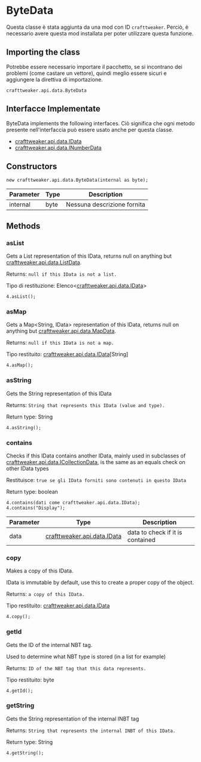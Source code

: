 # ByteData



Questa classe è stata aggiunta da una mod con ID `crafttweaker`. Perciò, è necessario avere questa mod installata per poter utilizzare questa funzione.

## Importing the class
Potrebbe essere necessario importare il pacchetto, se si incontrano dei problemi (come castare un vettore), quindi meglio essere sicuri e aggiungere la direttiva di importazione.
```zenscript
crafttweaker.api.data.ByteData
```

## Interfacce Implementate
ByteData implements the following interfaces. Ciò significa che ogni metodo presente nell'interfaccia può essere usato anche per questa classe.
- [crafttweaker.api.data.IData](/vanilla/api/data/IData)
- [crafttweaker.api.data.INumberData](/vanilla/api/data/INumberData)

## Constructors
```zenscript
new crafttweaker.api.data.ByteData(internal as byte);
```
| Parameter | Type | Description                 |
| --------- | ---- | --------------------------- |
| internal  | byte | Nessuna descrizione fornita |



## Methods
### asList

Gets a List<IData> representation of this IData, returns null on anything but [crafttweaker.api.data.ListData](/vanilla/api/data/ListData).

 Returns: `null if this IData is not a list.`

Tipo di restituzione: Elenco&lt;[crafttweaker.api.data.IData](/vanilla/api/data/IData)&gt;

```zenscript
4.asList();
```

### asMap

Gets a Map<String, IData> representation of this IData, returns null on anything but [crafttweaker.api.data.MapData](/vanilla/api/data/MapData).

 Returns: `null if this IData is not a map.`

Tipo restituito: [crafttweaker.api.data.IData](/vanilla/api/data/IData)[String]

```zenscript
4.asMap();
```

### asString

Gets the String representation of this IData

 Returns: `String that represents this IData (value and type).`

Return type: String

```zenscript
4.asString();
```

### contains

Checks if this IData contains another IData, mainly used in subclasses of [crafttweaker.api.data.ICollectionData](/vanilla/api/data/ICollectionData), is the same as an equals check on other IData types

 Restituisce: `true se gli IData forniti sono contenuti in questo IData`

Return type: boolean

```zenscript
4.contains(dati come crafttweaker.api.data.IData);
4.contains("Display");
```

| Parameter | Type                                                   | Description                      |
| --------- | ------------------------------------------------------ | -------------------------------- |
| data      | [crafttweaker.api.data.IData](/vanilla/api/data/IData) | data to check if it is contained |


### copy

Makes a copy of this IData.

 IData is immutable by default, use this to create a proper copy of the object.

 Returns: `a copy of this IData.`

Tipo restituito: [crafttweaker.api.data.IData](/vanilla/api/data/IData)

```zenscript
4.copy();
```

### getId

Gets the ID of the internal NBT tag.

 Used to determine what NBT type is stored (in a list for example)

 Returns: `ID of the NBT tag that this data represents.`

Tipo restituito: byte

```zenscript
4.getId();
```

### getString

Gets the String representation of the internal INBT tag

 Returns: `String that represents the internal INBT of this IData.`

Return type: String

```zenscript
4.getString();
```


